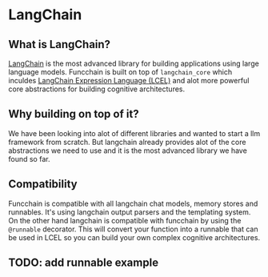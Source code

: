 # LangChain

## What is LangChain?

[LangChain](https://python.langchain.com/docs/get_started/introduction) is the most advanced library for building applications using large language models.
Funcchain is built on top of `langchain_core` which inculdes [LangChain Expression Language (LCEL)](https://python.langchain.com/docs/expression_language/get_started) and alot more powerful core abstractions for building cognitive architectures.

## Why building on top of it?

We have been looking into alot of different libraries and wanted to start a llm framework from scratch.
But langchain already provides alot of the core abstractions we need to use and it is the most advanced library we have found so far.

## Compatibility

Funcchain is compatible with all langchain chat models, memory stores and runnables.
It's using langchain output parsers and the templating system.
On the other hand langchain is compatible with funcchain by using the `@runnable` decorator.
This will convert your function into a runnable that can be used in LCEL so you can build your own complex cognitive architectures.

## TODO: add runnable example
